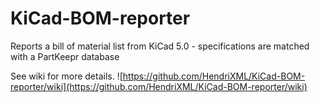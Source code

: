 # KiCad-BOM-reporter
Reports a bill of material list from KiCad 5.0 - specifications are matched with a PartKeepr database

See wiki for more details.
![https://github.com/HendriXML/KiCad-BOM-reporter/wiki](https://github.com/HendriXML/KiCad-BOM-reporter/wiki)

